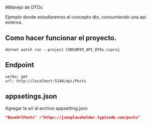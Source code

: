 #Manejo de DTOs

Ejemplo donde estudiaremos el concepto dto, consumiendo una api externa.

## Como hacer funcionar el proyecto.

```
dotnet watch run --project CONSUMIR_API_DTOs.csproj
```

## Endpoint

    verbo: get
    url: http://localhost:5140/api/Posts

## appsetings.json

Agregar la url al archivo appsetting.json

```json 
"BaseUrlPosts" :"https://jsonplaceholder.typicode.com/posts"
```